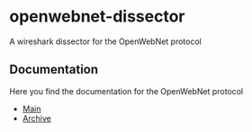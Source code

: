 # openwebnet-dissector
A wireshark dissector for the OpenWebNet protocol

## Documentation
Here you find the documentation for the OpenWebNet protocol
- [Main](https://developer.legrand.com/documentation/open-web-net-for-myhome/)
- [Archive](https://web.archive.org/web/20230127151350/https://developer.legrand.com/documentation/open-web-net-for-myhome/)
